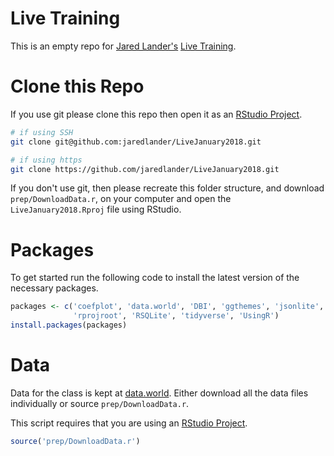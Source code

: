 <!-- README.md is generated from README.Rmd. Please edit that file -->
Live Training
=============

This is an empty repo for [Jared Lander's](https://www.jaredlander.com) [Live Training](https://www.safaribooksonline.com/live-training/courses/beginning-r-programming/0636920140665/).

Clone this Repo
===============

If you use git please clone this repo then open it as an [RStudio Project](https://support.rstudio.com/hc/en-us/articles/200526207-Using-Projects).

``` sh
# if using SSH
git clone git@github.com:jaredlander/LiveJanuary2018.git

# if using https
git clone https://github.com/jaredlander/LiveJanuary2018.git
```

If you don't use git, then please recreate this folder structure, and download `prep/DownloadData.r`, on your computer and open the `LiveJanuary2018.Rproj` file using RStudio.

Packages
========

To get started run the following code to install the latest version of the necessary packages.

``` r
packages <- c('coefplot', 'data.world', 'DBI', 'ggthemes', 'jsonlite', 
              'rprojroot', 'RSQLite', 'tidyverse', 'UsingR')
install.packages(packages)
```

Data
====

Data for the class is kept at [data.world](https://data.world/landeranalytics/training). Either download all the data files individually or source `prep/DownloadData.r`.

This script requires that you are using an [RStudio Project](https://support.rstudio.com/hc/en-us/articles/200526207-Using-Projects).

``` r
source('prep/DownloadData.r')
```
